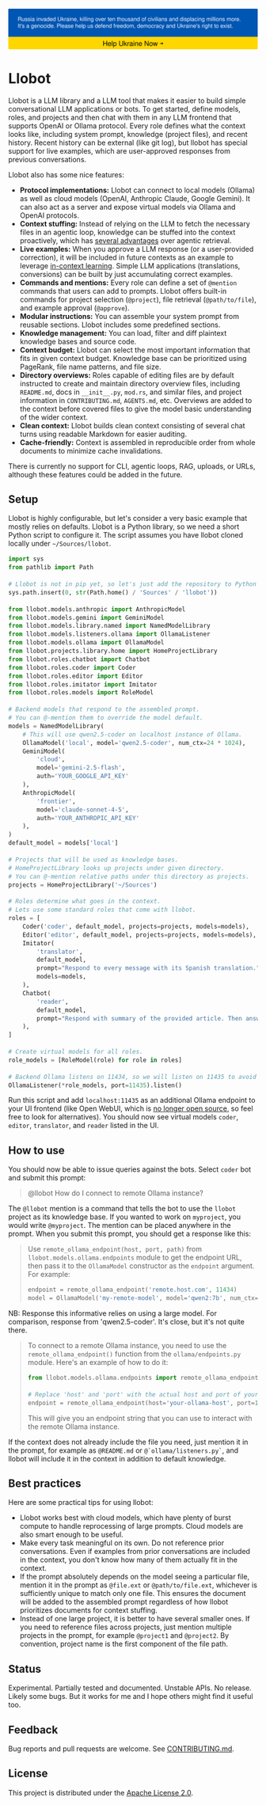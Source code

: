[![SWUbanner](https://raw.githubusercontent.com/vshymanskyy/StandWithUkraine/main/banner2-direct.svg)](https://github.com/vshymanskyy/StandWithUkraine/blob/main/docs/README.md)

# Llobot

Llobot is a LLM library and a LLM tool that makes it easier to build simple conversational LLM applications or bots. To get started, define models, roles, and projects and then chat with them in any LLM frontend that supports OpenAI or Ollama protocol. Every role defines what the context looks like, including system prompt, knowledge (project files), and recent history. Recent history can be external (like git log), but llobot has special support for live examples, which are user-approved responses from previous conversations.

Llobot also has some nice features:

- **Protocol implementations:** Llobot can connect to local models (Ollama) as well as cloud models (OpenAI, Anthropic Claude, Google Gemini). It can also act as a server and expose virtual models via Ollama and OpenAI protocols.
- **Context stuffing:** Instead of relying on the LLM to fetch the necessary files in an agentic loop, knowledge can be stuffed into the context proactively, which has [several advantages](https://blog.machinezoo.com/Why_context_stuffing) over agentic retrieval.
- **Live examples:** When you approve a LLM response (or a user-provided correction), it will be included in future contexts as an example to leverage [in-context learning](https://arxiv.org/abs/2005.14165). Simple LLM applications (translations, conversions) can be built by just accumulating correct examples.
- **Commands and mentions:** Every role can define a set of `@mention` commands that users can add to prompts. Llobot offers built-in commands for project selection (`@project`), file retrieval (`@path/to/file`), and example approval (`@approve`).
- **Modular instructions:** You can assemble your system prompt from reusable sections. Llobot includes some predefined sections.
- **Knowledge management:** You can load, filter and diff plaintext knowledge bases and source code.
- **Context budget:** Llobot can select the most important information that fits in given context budget. Knowledge base can be prioritized using PageRank, file name patterns, and file size.
- **Directory overviews:** Roles capable of editing files are by default instructed to create and maintain directory overview files, including `README.md`, docs in `__init__.py`, `mod.rs`, and similar files, and project information in `CONTRIBUTING.md`, `AGENTS.md`, etc. Overviews are added to the context before covered files to give the model basic understanding of the wider context.
- **Clean context:** Llobot builds clean context consisting of several chat turns using readable Markdown for easier auditing.
- **Cache-friendly:** Context is assembled in reproducible order from whole documents to minimize cache invalidations.

There is currently no support for CLI, agentic loops, RAG, uploads, or URLs, although these features could be added in the future.

## Setup

Llobot is highly configurable, but let's consider a very basic example that mostly relies on defaults. Llobot is a Python library, so we need a short Python script to configure it. The script assumes you have llobot cloned locally under `~/Sources/llobot`.

```python
import sys
from pathlib import Path

# Llobot is not in pip yet, so let's just add the repository to Python's module path.
sys.path.insert(0, str(Path.home() / 'Sources' / 'llobot'))

from llobot.models.anthropic import AnthropicModel
from llobot.models.gemini import GeminiModel
from llobot.models.library.named import NamedModelLibrary
from llobot.models.listeners.ollama import OllamaListener
from llobot.models.ollama import OllamaModel
from llobot.projects.library.home import HomeProjectLibrary
from llobot.roles.chatbot import Chatbot
from llobot.roles.coder import Coder
from llobot.roles.editor import Editor
from llobot.roles.imitator import Imitator
from llobot.roles.models import RoleModel

# Backend models that respond to the assembled prompt.
# You can @-mention them to override the model default.
models = NamedModelLibrary(
    # This will use qwen2.5-coder on localhost instance of Ollama.
    OllamaModel('local', model='qwen2.5-coder', num_ctx=24 * 1024),
    GeminiModel(
        'cloud',
        model='gemini-2.5-flash',
        auth='YOUR_GOOGLE_API_KEY'
    ),
    AnthropicModel(
        'frontier',
        model='claude-sonnet-4-5',
        auth='YOUR_ANTHROPIC_API_KEY'
    ),
)
default_model = models['local']

# Projects that will be used as knowledge bases.
# HomeProjectLibrary looks up projects under given directory.
# You can @-mention relative paths under this directory as projects.
projects = HomeProjectLibrary('~/Sources')

# Roles determine what goes in the context.
# Lets use some standard roles that come with llobot.
roles = [
    Coder('coder', default_model, projects=projects, models=models),
    Editor('editor', default_model, projects=projects, models=models),
    Imitator(
        'translator',
        default_model,
        prompt="Respond to every message with its Spanish translation.",
        models=models,
    ),
    Chatbot(
        'reader',
        default_model,
        prompt="Respond with summary of the provided article. Then answer questions.",
    ),
]

# Create virtual models for all roles.
role_models = [RoleModel(role) for role in roles]

# Backend Ollama listens on 11434, so we will listen on 11435 to avoid conflicts.
OllamaListener(*role_models, port=11435).listen()
```

Run this script and add `localhost:11435` as an additional Ollama endpoint to your UI frontend (like Open WebUI, which is [no longer open source](https://github.com/open-webui/open-webui/issues/13579), so feel free to look for alternatives). You should now see virtual models `coder`, `editor`, `translator`, and `reader` listed in the UI.

## How to use

You should now be able to issue queries against the bots. Select `coder` bot and submit this prompt:

> @llobot How do I connect to remote Ollama instance?

The `@llobot` mention is a command that tells the bot to use the `llobot` project as its knowledge base. If you wanted to work on `myproject`, you would write `@myproject`. The mention can be placed anywhere in the prompt. When you submit this prompt, you should get a response like this:

> Use `remote_ollama_endpoint(host, port, path)` from `llobot.models.ollama.endpoints` module to get the endpoint URL, then pass it to the `OllamaModel` constructor as the `endpoint` argument. For example:
>
> ```python
> endpoint = remote_ollama_endpoint('remote.host.com', 11434)
> model = OllamaModel('my-remote-model', model='qwen2:7b', num_ctx=24 * 1024, endpoint=endpoint)
> ```

NB: Response this informative relies on using a large model. For comparison, response from 'qwen2.5-coder'. It's close, but it's not quite there.

> To connect to a remote Ollama instance, you need to use the `remote_ollama_endpoint()` function from the `ollama/endpoints.py` module. Here's an example of how to do it:
>
> ```python
> from llobot.models.ollama.endpoints import remote_ollama_endpoint
>
> # Replace 'host' and 'port' with the actual host and port of your Ollama instance.
> endpoint = remote_ollama_endpoint(host='your-ollama-host', port=11434)
> ```
>
> This will give you an endpoint string that you can use to interact with the remote Ollama instance.

If the context does not already include the file you need, just mention it in the prompt, for example as `@README.md` or `` @`ollama/listeners.py` ``, and llobot will include it in the context in addition to default knowledge.

## Best practices

Here are some practical tips for using llobot:

- Llobot works best with cloud models, which have plenty of burst compute to handle reprocessing of large prompts. Cloud models are also smart enough to be useful.
- Make every task meaningful on its own. Do not reference prior conversations. Even if examples from prior conversations are included in the context, you don't know how many of them actually fit in the context.
- If the prompt absolutely depends on the model seeing a particular file, mention it in the prompt as `@file.ext` or `@path/to/file.ext`, whichever is sufficiently unique to match only one file. This ensures the document will be added to the assembled prompt regardless of how llobot prioritizes documents for context stuffing.
- Instead of one large project, it is better to have several smaller ones. If you need to reference files across projects, just mention multiple projects in the prompt, for example `@project1` and `@project2`. By convention, project name is the first component of the file path.

## Status

Experimental. Partially tested and documented. Unstable APIs. No release. Likely some bugs. But it works for me and I hope others might find it useful too.

## Feedback

Bug reports and pull requests are welcome. See [CONTRIBUTING.md](CONTRIBUTING.md).

## License

This project is distributed under the [Apache License 2.0](LICENSE).
